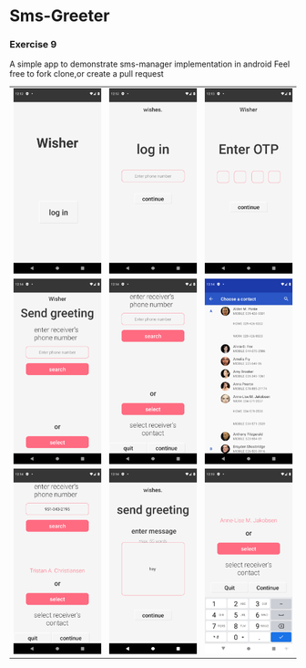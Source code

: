 # Sms-Greeter
### Exercise 9
A simple app to demonstrate sms-manager implementation in android
Feel free to fork clone,or create a pull request
 <table>

   <tr>
         <td><img src="./images/i1.png" width=240 ></td>
         <td><img src="./images/i2.png" width=240 ></td>
         <td><img src="./images/i3.png" width=240 ></td>
   </tr>
   <tr>
         <td><img src="./images/i4.png" width=240 ></td>
         <td><img src="./images/i5.png" width=240 ></td>
         <td><img src="./images/i6.png" width=240 ></td>
   </tr>
   <tr>
         <td><img src="./images/i7.png" width=240 ></td>
         <td><img src="./images/i8.png" width=240 ></td>
         <td><img src="./images/i9.png" width=240 ></td>
   </tr>
 </table>
